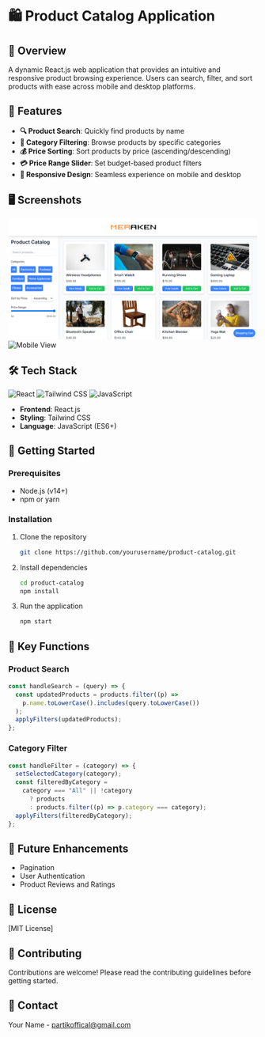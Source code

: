 # 🛍️ Product Catalog Application

## 📝 Overview

A dynamic React.js web application that provides an intuitive and responsive product browsing experience. Users can search, filter, and sort products with ease across mobile and desktop platforms.

## 🚀 Features

- **🔍 Product Search**: Quickly find products by name
- **📂 Category Filtering**: Browse products by specific categories
- **💰 Price Sorting**: Sort products by price (ascending/descending)
- **💳 Price Range Slider**: Set budget-based product filters
- **📱 Responsive Design**: Seamless experience on mobile and desktop

## 🖥️ Screenshots

![Desktop View](/images/Home.png)
![Mobile View](images/MobileView.png)

## 🛠️ Tech Stack

![React](https://img.shields.io/badge/React-61DAFB?style=for-the-badge&logo=react&logoColor=white)
![Tailwind CSS](https://img.shields.io/badge/Tailwind_CSS-38B2AC?style=for-the-badge&logo=tailwind-css&logoColor=white)
![JavaScript](https://img.shields.io/badge/JavaScript-F7DF1E?style=for-the-badge&logo=javascript&logoColor=black)

- **Frontend**: React.js
- **Styling**: Tailwind CSS
- **Language**: JavaScript (ES6+)

## 🔧 Getting Started

### Prerequisites

- Node.js (v14+)
- npm or yarn

### Installation

1. Clone the repository
   ```bash
   git clone https://github.com/yourusername/product-catalog.git
   ```

2. Install dependencies
   ```bash
   cd product-catalog
   npm install
   ```

3. Run the application
   ```bash
   npm start
   ```

## 🌟 Key Functions

### Product Search
```javascript
const handleSearch = (query) => {
  const updatedProducts = products.filter((p) =>
    p.name.toLowerCase().includes(query.toLowerCase())
  );
  applyFilters(updatedProducts);
};
```

### Category Filter
```javascript
const handleFilter = (category) => {
  setSelectedCategory(category);
  const filteredByCategory =
    category === "All" || !category
      ? products
      : products.filter((p) => p.category === category);
  applyFilters(filteredByCategory);
};
```

## 🚧 Future Enhancements

- Pagination
- User Authentication
- Product Reviews and Ratings

## 📄 License

[MIT License]

## 🤝 Contributing

Contributions are welcome! Please read the contributing guidelines before getting started.

## 👥 Contact

Your Name - partikoffical@gmail.com
